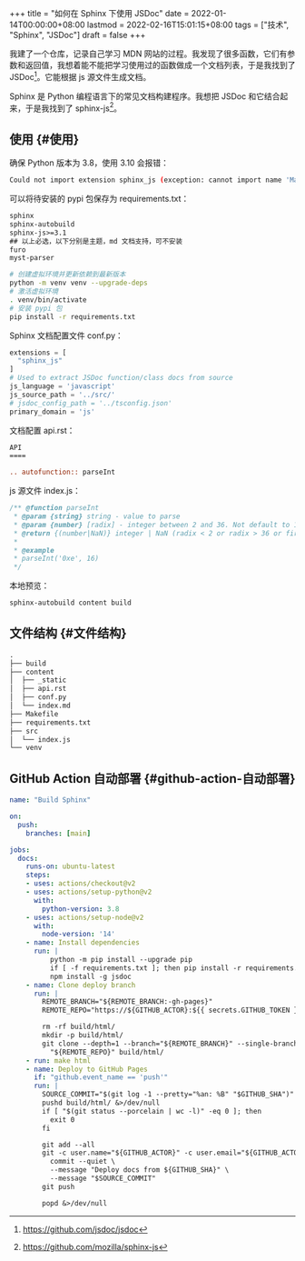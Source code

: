 +++
title = "如何在 Sphinx 下使用 JSDoc"
date = 2022-01-14T00:00:00+08:00
lastmod = 2022-02-16T15:01:15+08:00
tags = ["技术", "Sphinx", "JSDoc"]
draft = false
+++

我建了一个仓库，记录自己学习 MDN 网站的过程。我发现了很多函数，它们有参数和返回值，我想着能不能把学习使用过的函数做成一个文档列表，于是我找到了 JSDoc[^fn:1]。它能根据 js 源文件生成文档。

Sphinx 是 Python 编程语言下的常见文档构建程序。我想把 JSDoc 和它结合起来，于是我找到了 sphinx-js[^fn:2]。


## 使用 {#使用}

确保 Python 版本为 3.8，使用 3.10 会报错：

```sh
Could not import extension sphinx_js (exception: cannot import name 'Mapping' from 'collections' (/usr/lib/python3.10/collections/__init__.py))
```

可以将待安装的 pypi 包保存为 requirements.txt：

```txt
sphinx
sphinx-autobuild
sphinx-js>=3.1
## 以上必选，以下分别是主题，md 文档支持，可不安装
furo
myst-parser
```

```sh
# 创建虚拟环境并更新依赖到最新版本
python -m venv venv --upgrade-deps
# 激活虚拟环境
. venv/bin/activate
# 安装 pypi 包
pip install -r requirements.txt
```

Sphinx 文档配置文件 conf.py：

```python
extensions = [
  "sphinx_js"
]
# Used to extract JSDoc function/class docs from source
js_language = 'javascript'
js_source_path = '../src/'
# jsdoc_config_path = '../tsconfig.json'
primary_domain = 'js'
```

文档配置 api.rst：

```rst
API
====

.. autofunction:: parseInt
```

js 源文件 index.js：

```js
/** @function parseInt
 * @param {string} string - value to parse
 * @param {number} [radix] - integer between 2 and 36. Not default to 10 !!!
 * @return {(number|NaN)} integer | NaN (radix < 2 or radix > 36 or first non-whitespace character cannot be converted to a number)
 *
 * @example
 * parseInt('0xe', 16)
 */
```

本地预览：

```sh
sphinx-autobuild content build
```


## 文件结构 {#文件结构}

```txt
.
├── build
├── content
│  ├── _static
│  ├── api.rst
│  ├── conf.py
│  └── index.md
├── Makefile
├── requirements.txt
├── src
│  └── index.js
└── venv
```


## GitHub Action 自动部署 {#github-action-自动部署}

```yml
name: "Build Sphinx"

on:
  push:
    branches: [main]

jobs:
  docs:
    runs-on: ubuntu-latest
    steps:
    - uses: actions/checkout@v2
    - uses: actions/setup-python@v2
      with:
        python-version: 3.8
    - uses: actions/setup-node@v2
      with:
        node-version: '14'
    - name: Install dependencies
      run: |
          python -m pip install --upgrade pip
          if [ -f requirements.txt ]; then pip install -r requirements.txt; fi
          npm install -g jsdoc
    - name: Clone deploy branch
      run: |
        REMOTE_BRANCH="${REMOTE_BRANCH:-gh-pages}"
        REMOTE_REPO="https://${GITHUB_ACTOR}:${{ secrets.GITHUB_TOKEN }}@github.com/${GITHUB_REPOSITORY}.git"

        rm -rf build/html/
        mkdir -p build/html/
        git clone --depth=1 --branch="${REMOTE_BRANCH}" --single-branch --no-checkout \
          "${REMOTE_REPO}" build/html/
    - run: make html
    - name: Deploy to GitHub Pages
      if: "github.event_name == 'push'"
      run: |
        SOURCE_COMMIT="$(git log -1 --pretty="%an: %B" "$GITHUB_SHA")"
        pushd build/html/ &>/dev/null
        if [ "$(git status --porcelain | wc -l)" -eq 0 ]; then
          exit 0
        fi

        git add --all
        git -c user.name="${GITHUB_ACTOR}" -c user.email="${GITHUB_ACTOR}@users.noreply.github.com" \
          commit --quiet \
          --message "Deploy docs from ${GITHUB_SHA}" \
          --message "$SOURCE_COMMIT"
        git push

        popd &>/dev/null
```

[^fn:1]: <https://github.com/jsdoc/jsdoc>
[^fn:2]: <https://github.com/mozilla/sphinx-js>